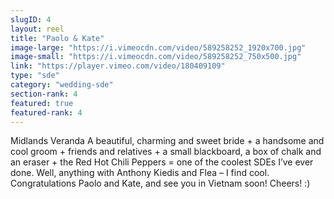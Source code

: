 ```yaml
---
slugID: 4 
layout: reel
title: "Paolo & Kate"
image-large: "https://i.vimeocdn.com/video/589258252_1920x700.jpg"
image-small: "https://i.vimeocdn.com/video/589258252_750x500.jpg"
link: "https://player.vimeo.com/video/180409109"
type: "sde"
category: "wedding-sde"
section-rank: 4
featured: true
featured-rank: 4
---
```

Midlands Veranda
A beautiful, charming and sweet bride + a handsome and cool groom + friends and relatives + a small blackboard, a box of chalk and an eraser + the Red Hot Chili Peppers = one of the coolest SDEs I’ve ever done. Well, anything with Anthony Kiedis and Flea – I find cool.
Congratulations Paolo and Kate, and see you in Vietnam soon!
Cheers! :)